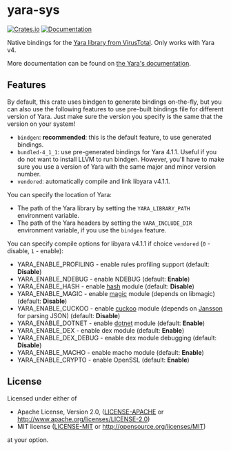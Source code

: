 # yara-sys

[![Crates.io](https://img.shields.io/crates/v/yara-sys.svg)](https://crates.io/crates/yara-sys)
[![Documentation](https://docs.rs/yara-sys/badge.svg)](https://docs.rs/yara-sys)

Native bindings for the [Yara library from VirusTotal](https://github.com/VirusTotal/yara).
Only works with Yara v4.

More documentation can be found on [the Yara's documentation](https://yara.readthedocs.io/en/stable/index.html).

## Features

By default, this crate uses bindgen to generate bindings on-the-fly, but you can
also use the following features to use pre-built bindings file for different
version of Yara. Just make sure the version you specify is the same that the
version on your system!

- `bindgen`: **recommended**: this is the default feature, to use generated bindings.
- `bundled-4_1_1`: use pre-generated bindings for Yara 4.1.1. Useful if you do not
  want to install LLVM to run bindgen. However, you'll have to make sure you use
  a version of Yara with the same major and minor version number.
- `vendored`: automatically compile and link libyara v4.1.1.

You can specify the location of Yara:

- The path of the Yara library by setting the `YARA_LIBRARY_PATH` environment
  variable.
- The path of the Yara headers by setting the `YARA_INCLUDE_DIR` environment
  variable, if you use the `bindgen` feature.
  
You can specify compile options for libyara v4.1.1 if choice `vendored` (`0` - disable, `1` - enable):
- YARA_ENABLE_PROFILING - enable rules profiling support (default: **Disable**)
- YARA_ENABLE_NDEBUG - enable NDEBUG (default: **Enable**)
- YARA_ENABLE_HASH - enable [hash](https://yara.readthedocs.io/en/stable/modules/hash.html) module (default: **Disable**)
- YARA_ENABLE_MAGIC - enable [magic](https://yara.readthedocs.io/en/stable/modules/magic.html) module (depends on libmagic) (default: **Disable**)
- YARA_ENABLE_CUCKOO - enable [cuckoo](https://yara.readthedocs.io/en/stable/modules/cuckoo.html) module (depends on [Jansson](https://digip.org/jansson/) for parsing JSON) (default: **Disable**)
- YARA_ENABLE_DOTNET - enable [dotnet](https://yara.readthedocs.io/en/stable/modules/dotnet.html) module (default: **Enable**)
- YARA_ENABLE_DEX - enable dex module (default: **Enable**)
- YARA_ENABLE_DEX_DEBUG - enable dex module debugging (default: **Disable**)
- YARA_ENABLE_MACHO - enable macho module (default: **Enable**)
- YARA_ENABLE_CRYPTO - enable OpenSSL (default: **Enable**)

## License

Licensed under either of

 * Apache License, Version 2.0, ([LICENSE-APACHE](LICENSE-APACHE) or http://www.apache.org/licenses/LICENSE-2.0)
 * MIT license ([LICENSE-MIT](LICENSE-MIT) or http://opensource.org/licenses/MIT)

at your option.
